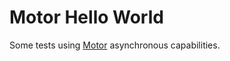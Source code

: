 # Motor Hello World

Some tests using [Motor](http://motor.readthedocs.org/en/stable/) asynchronous capabilities.
